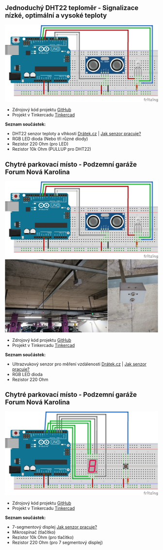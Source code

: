 
## Jednoduchý DHT22 teploměr - Signalizace nízké, optimální a vysoké teploty

![This is an image](https://github.com/davidvasicek/PJ_PRA/blob/main/img/Chytre_parkovaci_misto_podzemni_garaze_Forum_Nova_Karolina_zapojeni.png)

- Zdrojový kód projektu [GitHub]()
- Projekt v Tinkercadu [Tinkercad]()

**Seznam součástek:**

- DHT22 senzor teploty a vlhkosti [Drátek.cz](https://dratek.cz/arduino/1188-dht22-teplomer-a-vlhkomer-digitalni.html) | [Jak senzor pracuje?](https://lastminuteengineers.com/dht11-dht22-arduino-tutorial/)
- RGB LED dioda (Nebo tři různé diody)
- Rezistor 220 Ohm (pro LED)
- Rezistor 10k Ohm (PULLUP pro DHT22)






## Chytré parkovací místo - Podzemní garáže Forum Nová Karolina

![This is an image](https://github.com/davidvasicek/PJ_PRA/blob/main/img/Chytre_parkovaci_misto_podzemni_garaze_Forum_Nova_Karolina_zapojeni.png)
![This is an image](https://github.com/davidvasicek/PJ_PRA/blob/main/img/Chytre_parkovaci_misto_podzemni_garaze_Forum_Nova_Karolina_foto.jpg)

- Zdrojový kód projektu [GitHub](https://github.com/davidvasicek/PJ_PRA/blob/main/source_codes/Chytre_parkovaci_misto_podzemni_garaze_Forum_Nova_Karolina.ino)
- Projekt v Tinkercadu [Tinkercad](https://www.tinkercad.com/things/1zeZcPIeQJQ-fantastic-robo-bojo)

**Seznam součástek:**

- Ultrazvukový senzor pro měření vzdálenosti [Drátek.cz](https://dratek.cz/arduino/846-eses-ultrazvukovy-meric-vzdalenosti-hc-04-pro-jednodeskove-pocitace.html) | [Jak senzor pracuje?](https://lastminuteengineers.com/arduino-sr04-ultrasonic-sensor-tutorial/)
- RGB LED dioda
- Rezistor 220 Ohm






## Chytré parkovací místo - Podzemní garáže Forum Nová Karolina

![This is an image](https://github.com/davidvasicek/PJ_PRA/blob/main/img/Elektronicka_hraci_kostka.png)

- Zdrojový kód projektu [GitHub](https://github.com/davidvasicek/PJ_PRA/blob/main/source_codes/Elektronicka_hraci_kostka.ino)
- Projekt v Tinkercadu [Tinkercad](https://www.tinkercad.com/things/4urauemPfoa-elektronicka-hraci-kostka)

**Seznam součástek:**

- 7-segmentový displej [Jak senzor pracuje?](https://lastminuteengineers.com/seven-segment-arduino-tutorial/)
- Mikrospínač (tlačítko)
- Rezistor 10k Ohm (pro tlačítko)
- Rezistor 220 Ohm (pro 7 segmentový displej)

